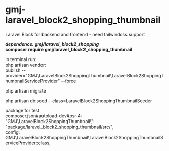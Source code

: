 # gmj-laravel_block2_shopping_thumbnail

Laravel Block for backend and frontend - need tailwindcss support

**_*dependence: gmj/laravel_block2_shopping*_**<br/>
**composer require gmj/laravel_block2_shopping_thumbnail**

in terminal run:<br/>
php artisan vendor:<br>
publish --provider="GMJ\LaravelBlock2ShoppingThumbnail\LaravelBlock2ShoppingThumbnailServiceProvider" --force

php artisan migrate

php artisan db:seed --class=LaravelBlock2ShoppingThumbnailSeeder

package for test<br>
composer.json#autoload-dev#psr-4: "GMJ\\LaravelBlock2ShoppingThumbnail\\": "package/laravel_block2_shopping_thumbnail/src/",<br>
config: GMJ\LaravelBlock2ShoppingThumbnail\LaravelBlock2ShoppingThumbnailServiceProvider::class,
